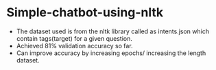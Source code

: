 # Simple-chatbot-using-nltk
- The dataset used is from the nltk library called as intents.json which contain tags(target) for a given question.
-  Achieved 81% validation accuracy so far.
-  Can improve accuracy by increasing epochs/ increasing the length dataset.
